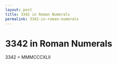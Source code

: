 ```yaml
---
layout: post
title: 3342 in Roman Numerals
permalink: 3342-in-roman-numerals
---
```


# 3342 in Roman Numerals

3342 = MMMCCCXLII
